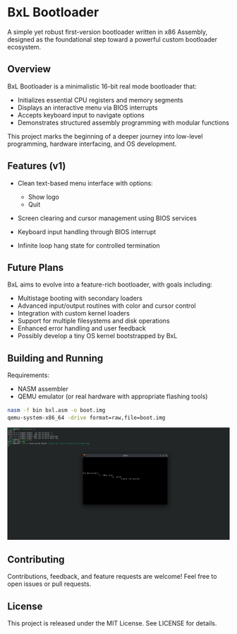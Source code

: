 # BxL Bootloader

A simple yet robust first-version bootloader written in x86 Assembly, designed as the foundational step toward a powerful custom bootloader ecosystem.

## Overview

BxL Bootloader is a minimalistic 16-bit real mode bootloader that:

* Initializes essential CPU registers and memory segments
* Displays an interactive menu via BIOS interrupts
* Accepts keyboard input to navigate options
* Demonstrates structured assembly programming with modular functions

This project marks the beginning of a deeper journey into low-level programming, hardware interfacing, and OS development.

## Features (v1)

* Clean text-based menu interface with options:

  * Show logo
  * Quit
* Screen clearing and cursor management using BIOS services
* Keyboard input handling through BIOS interrupt
* Infinite loop hang state for controlled termination

## Future Plans

BxL aims to evolve into a feature-rich bootloader, with goals including:

* Multistage booting with secondary loaders
* Advanced input/output routines with color and cursor control
* Integration with custom kernel loaders
* Support for multiple filesystems and disk operations
* Enhanced error handling and user feedback
* Possibly develop a tiny OS kernel bootstrapped by BxL

## Building and Running

Requirements:

* NASM assembler
* QEMU emulator (or real hardware with appropriate flashing tools)

```bash
nasm -f bin bxl.asm -o boot.img
qemu-system-x86_64 -drive format=raw,file=boot.img
```

![](bxl.png)

## Contributing

Contributions, feedback, and feature requests are welcome!
Feel free to open issues or pull requests.

## License

This project is released under the MIT License. See LICENSE for details.
